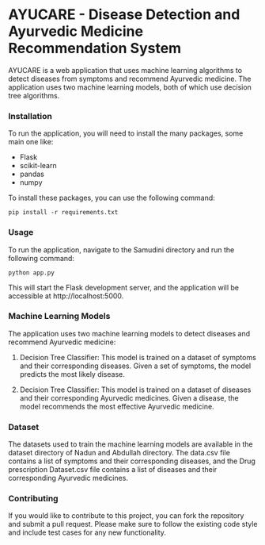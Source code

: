 
# AYUCARE - Disease Detection and Ayurvedic Medicine Recommendation System
AYUCARE is a web application that uses machine learning algorithms to detect diseases from symptoms and recommend Ayurvedic medicine. The application uses two machine learning models, both of which use decision tree algorithms.

### Installation
To run the application, you will need to install the many packages, some main one like:

* Flask
* scikit-learn
* pandas
* numpy

To install these packages, you can use the following command:

`pip install -r requirements.txt`

### Usage
To run the application, navigate to the Samudini directory and run the following command:

`python app.py`

This will start the Flask development server, and the application will be accessible at http://localhost:5000.

### Machine Learning Models
The application uses two machine learning models to detect diseases and recommend Ayurvedic medicine:

1. Decision Tree Classifier: This model is trained on a dataset of symptoms and their corresponding diseases. Given a set of symptoms, the model predicts the most likely disease.

2. Decision Tree Classifier: This model is trained on a dataset of diseases and their corresponding Ayurvedic medicines. Given a disease, the model recommends the most effective Ayurvedic medicine.

### Dataset
The datasets used to train the machine learning models are available in the dataset directory of Nadun and Abdullah directory. The data.csv file contains a list of symptoms and their corresponding diseases, and the Drug prescription Dataset.csv file contains a list of diseases and their corresponding Ayurvedic medicines.

### Contributing
If you would like to contribute to this project, you can fork the repository and submit a pull request. Please make sure to follow the existing code style and include test cases for any new functionality.

